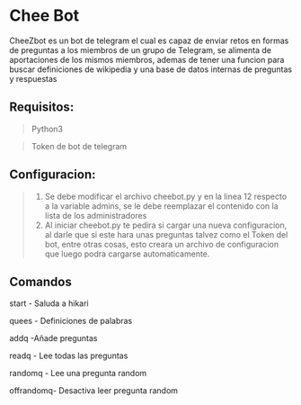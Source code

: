 # Chee Bot

CheeZbot es un bot de telegram el cual es capaz de enviar retos en formas de preguntas a los miembros de un grupo de Telegram, se alimenta de aportaciones de los mismos miembros, ademas de tener una funcion para buscar definiciones de wikipedia y una base de datos internas de preguntas y respuestas


## Requisitos:

>Python3 

>Token de bot de telegram

## Configuracion:

> 1. Se debe modificar el archivo cheebot.py y en la linea 12 respecto a la variable admins, se le debe reemplazar el contenido con la lista de los administradores
> 2. Al iniciar cheebot.py te pedira si cargar una nueva configuracion, al darle que si este hara unas preguntas talvez como el Token del bot, entre otras cosas, esto creara un archivo de configuracion que luego podra cargarse automaticamente.


## Comandos

start - Saluda a hikari

quees - Definiciones de palabras

addq -Añade preguntas

readq - Lee todas las preguntas

randomq - Lee una pregunta random

offrandomq- Desactiva leer pregunta random


